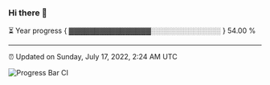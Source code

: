 ### Hi there 👋

⏳ Year progress { ▓▓▓▓▓▓▓▓▓▓▓▓▓▓▓▓░░░░░░░░░░░░░░ } 54.00 %

---

⏰ Updated on Sunday, July 17, 2022, 2:24 AM UTC

![Progress Bar CI](https://github.com/arthurbuhl/arthurbuhl/workflows/Progress%20Bar%20CI/badge.svg)
